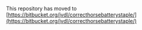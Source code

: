 This repository has moved to [https://bitbucket.org/jvdl/correcthorsebatterystaple/](https://bitbucket.org/jvdl/correcthorsebatterystaple/)
